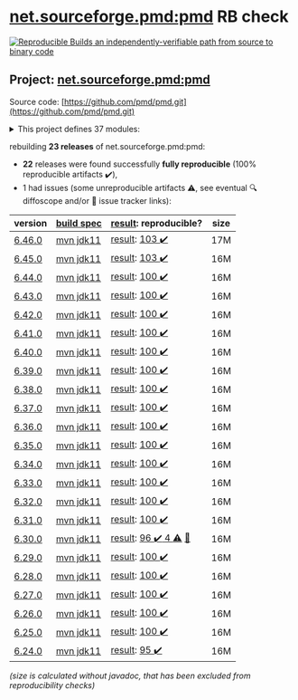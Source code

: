 [net.sourceforge.pmd:pmd](https://search.maven.org/artifact/net.sourceforge.pmd/pmd/) RB check
=======

[![Reproducible Builds](https://reproducible-builds.org/images/logos/rb.svg) an independently-verifiable path from source to binary code](https://reproducible-builds.org/)

## Project: [net.sourceforge.pmd:pmd](https://search.maven.org/artifact/net.sourceforge.pmd/pmd/)

Source code: [https://github.com/pmd/pmd.git](https://github.com/pmd/pmd.git)

<details><summary>This project defines 37 modules:</summary>

* [net.sourceforge.pmd:pmd](https://search.maven.org/artifact/net.sourceforge.pmd/pmd/)
* [net.sourceforge.pmd:pmd-apex](https://search.maven.org/artifact/net.sourceforge.pmd/pmd-apex/)
* [net.sourceforge.pmd:pmd-apex-jorje](https://search.maven.org/artifact/net.sourceforge.pmd/pmd-apex-jorje/)
* [net.sourceforge.pmd:pmd-core](https://search.maven.org/artifact/net.sourceforge.pmd/pmd-core/)
* [net.sourceforge.pmd:pmd-cpp](https://search.maven.org/artifact/net.sourceforge.pmd/pmd-cpp/)
* [net.sourceforge.pmd:pmd-cs](https://search.maven.org/artifact/net.sourceforge.pmd/pmd-cs/)
* [net.sourceforge.pmd:pmd-dart](https://search.maven.org/artifact/net.sourceforge.pmd/pmd-dart/)
* [net.sourceforge.pmd:pmd-dist](https://search.maven.org/artifact/net.sourceforge.pmd/pmd-dist/)
* [net.sourceforge.pmd:pmd-doc](https://search.maven.org/artifact/net.sourceforge.pmd/pmd-doc/)
* [net.sourceforge.pmd:pmd-fortran](https://search.maven.org/artifact/net.sourceforge.pmd/pmd-fortran/)
* [net.sourceforge.pmd:pmd-go](https://search.maven.org/artifact/net.sourceforge.pmd/pmd-go/)
* [net.sourceforge.pmd:pmd-groovy](https://search.maven.org/artifact/net.sourceforge.pmd/pmd-groovy/)
* [net.sourceforge.pmd:pmd-html](https://search.maven.org/artifact/net.sourceforge.pmd/pmd-html/)
* [net.sourceforge.pmd:pmd-java](https://search.maven.org/artifact/net.sourceforge.pmd/pmd-java/)
* [net.sourceforge.pmd:pmd-java8](https://search.maven.org/artifact/net.sourceforge.pmd/pmd-java8/)
* [net.sourceforge.pmd:pmd-javascript](https://search.maven.org/artifact/net.sourceforge.pmd/pmd-javascript/)
* [net.sourceforge.pmd:pmd-jsp](https://search.maven.org/artifact/net.sourceforge.pmd/pmd-jsp/)
* [net.sourceforge.pmd:pmd-kotlin](https://search.maven.org/artifact/net.sourceforge.pmd/pmd-kotlin/)
* [net.sourceforge.pmd:pmd-lang-test](https://search.maven.org/artifact/net.sourceforge.pmd/pmd-lang-test/)
* [net.sourceforge.pmd:pmd-lua](https://search.maven.org/artifact/net.sourceforge.pmd/pmd-lua/)
* [net.sourceforge.pmd:pmd-matlab](https://search.maven.org/artifact/net.sourceforge.pmd/pmd-matlab/)
* [net.sourceforge.pmd:pmd-modelica](https://search.maven.org/artifact/net.sourceforge.pmd/pmd-modelica/)
* [net.sourceforge.pmd:pmd-objectivec](https://search.maven.org/artifact/net.sourceforge.pmd/pmd-objectivec/)
* [net.sourceforge.pmd:pmd-perl](https://search.maven.org/artifact/net.sourceforge.pmd/pmd-perl/)
* [net.sourceforge.pmd:pmd-php](https://search.maven.org/artifact/net.sourceforge.pmd/pmd-php/)
* [net.sourceforge.pmd:pmd-plsql](https://search.maven.org/artifact/net.sourceforge.pmd/pmd-plsql/)
* [net.sourceforge.pmd:pmd-python](https://search.maven.org/artifact/net.sourceforge.pmd/pmd-python/)
* [net.sourceforge.pmd:pmd-ruby](https://search.maven.org/artifact/net.sourceforge.pmd/pmd-ruby/)
* [net.sourceforge.pmd:pmd-scala](https://search.maven.org/artifact/net.sourceforge.pmd/pmd-scala/)
* [net.sourceforge.pmd:pmd-scala-common](https://search.maven.org/artifact/net.sourceforge.pmd/pmd-scala-common/)
* [net.sourceforge.pmd:pmd-scala_2.12](https://search.maven.org/artifact/net.sourceforge.pmd/pmd-scala_2.12/)
* [net.sourceforge.pmd:pmd-scala_2.13](https://search.maven.org/artifact/net.sourceforge.pmd/pmd-scala_2.13/)
* [net.sourceforge.pmd:pmd-swift](https://search.maven.org/artifact/net.sourceforge.pmd/pmd-swift/)
* [net.sourceforge.pmd:pmd-test](https://search.maven.org/artifact/net.sourceforge.pmd/pmd-test/)
* [net.sourceforge.pmd:pmd-visualforce](https://search.maven.org/artifact/net.sourceforge.pmd/pmd-visualforce/)
* [net.sourceforge.pmd:pmd-vm](https://search.maven.org/artifact/net.sourceforge.pmd/pmd-vm/)
* [net.sourceforge.pmd:pmd-xml](https://search.maven.org/artifact/net.sourceforge.pmd/pmd-xml/)
</details>

rebuilding **23 releases** of net.sourceforge.pmd:pmd:
- **22** releases were found successfully **fully reproducible** (100% reproducible artifacts :heavy_check_mark:),
- 1 had issues (some unreproducible artifacts :warning:, see eventual :mag: diffoscope and/or :memo: issue tracker links):

| version | [build spec](/BUILDSPEC.md) | [result](https://reproducible-builds.org/docs/jvm/): reproducible? | size |
| -- | --------- | ------ | -- |
| [6.46.0](https://search.maven.org/artifact/net.sourceforge.pmd/pmd/6.46.0/pom) | [mvn jdk11](pmd-6.46.0.buildspec) | [result](pmd-6.46.0.buildinfo): [103 :heavy_check_mark: ](pmd-6.46.0.buildcompare) | 17M |
| [6.45.0](https://search.maven.org/artifact/net.sourceforge.pmd/pmd/6.45.0/pom) | [mvn jdk11](pmd-6.45.0.buildspec) | [result](pmd-6.45.0.buildinfo): [103 :heavy_check_mark: ](pmd-6.45.0.buildcompare) | 16M |
| [6.44.0](https://search.maven.org/artifact/net.sourceforge.pmd/pmd/6.44.0/pom) | [mvn jdk11](pmd-6.44.0.buildspec) | [result](pmd-6.44.0.buildinfo): [100 :heavy_check_mark: ](pmd-6.44.0.buildcompare) | 16M |
| [6.43.0](https://search.maven.org/artifact/net.sourceforge.pmd/pmd/6.43.0/pom) | [mvn jdk11](pmd-6.43.0.buildspec) | [result](pmd-6.43.0.buildinfo): [100 :heavy_check_mark: ](pmd-6.43.0.buildcompare) | 16M |
| [6.42.0](https://search.maven.org/artifact/net.sourceforge.pmd/pmd/6.42.0/pom) | [mvn jdk11](pmd-6.42.0.buildspec) | [result](pmd-6.42.0.buildinfo): [100 :heavy_check_mark: ](pmd-6.42.0.buildcompare) | 16M |
| [6.41.0](https://search.maven.org/artifact/net.sourceforge.pmd/pmd/6.41.0/pom) | [mvn jdk11](pmd-6.41.0.buildspec) | [result](pmd-6.41.0.buildinfo): [100 :heavy_check_mark: ](pmd-6.41.0.buildcompare) | 16M |
| [6.40.0](https://search.maven.org/artifact/net.sourceforge.pmd/pmd/6.40.0/pom) | [mvn jdk11](pmd-6.40.0.buildspec) | [result](pmd-6.40.0.buildinfo): [100 :heavy_check_mark: ](pmd-6.40.0.buildcompare) | 16M |
| [6.39.0](https://search.maven.org/artifact/net.sourceforge.pmd/pmd/6.39.0/pom) | [mvn jdk11](pmd-6.39.0.buildspec) | [result](pmd-6.39.0.buildinfo): [100 :heavy_check_mark: ](pmd-6.39.0.buildcompare) | 16M |
| [6.38.0](https://search.maven.org/artifact/net.sourceforge.pmd/pmd/6.38.0/pom) | [mvn jdk11](pmd-6.38.0.buildspec) | [result](pmd-6.38.0.buildinfo): [100 :heavy_check_mark: ](pmd-6.38.0.buildcompare) | 16M |
| [6.37.0](https://search.maven.org/artifact/net.sourceforge.pmd/pmd/6.37.0/pom) | [mvn jdk11](pmd-6.37.0.buildspec) | [result](pmd-6.37.0.buildinfo): [100 :heavy_check_mark: ](pmd-6.37.0.buildcompare) | 16M |
| [6.36.0](https://search.maven.org/artifact/net.sourceforge.pmd/pmd/6.36.0/pom) | [mvn jdk11](pmd-6.36.0.buildspec) | [result](pmd-6.36.0.buildinfo): [100 :heavy_check_mark: ](pmd-6.36.0.buildcompare) | 16M |
| [6.35.0](https://search.maven.org/artifact/net.sourceforge.pmd/pmd/6.35.0/pom) | [mvn jdk11](pmd-6.35.0.buildspec) | [result](pmd-6.35.0.buildinfo): [100 :heavy_check_mark: ](pmd-6.35.0.buildcompare) | 16M |
| [6.34.0](https://search.maven.org/artifact/net.sourceforge.pmd/pmd/6.34.0/pom) | [mvn jdk11](pmd-6.34.0.buildspec) | [result](pmd-6.34.0.buildinfo): [100 :heavy_check_mark: ](pmd-6.34.0.buildcompare) | 16M |
| [6.33.0](https://search.maven.org/artifact/net.sourceforge.pmd/pmd/6.33.0/pom) | [mvn jdk11](pmd-6.33.0.buildspec) | [result](pmd-6.33.0.buildinfo): [100 :heavy_check_mark: ](pmd-6.33.0.buildcompare) | 16M |
| [6.32.0](https://search.maven.org/artifact/net.sourceforge.pmd/pmd/6.32.0/pom) | [mvn jdk11](pmd-6.32.0.buildspec) | [result](pmd-6.32.0.buildinfo): [100 :heavy_check_mark: ](pmd-6.32.0.buildcompare) | 16M |
| [6.31.0](https://search.maven.org/artifact/net.sourceforge.pmd/pmd/6.31.0/pom) | [mvn jdk11](pmd-6.31.0.buildspec) | [result](pmd-6.31.0.buildinfo): [100 :heavy_check_mark: ](pmd-6.31.0.buildcompare) | 16M |
| [6.30.0](https://search.maven.org/artifact/net.sourceforge.pmd/pmd/6.30.0/pom) | [mvn jdk11](pmd-6.30.0.buildspec) | [result](pmd-scala_2.12-6.30.0.buildinfo): [96 :heavy_check_mark:  4 :warning:](pmd-scala_2.12-6.30.0.buildcompare) [:memo:](https://github.com/pmd/pmd/issues/2970) | 16M |
| [6.29.0](https://search.maven.org/artifact/net.sourceforge.pmd/pmd/6.29.0/pom) | [mvn jdk11](pmd-6.29.0.buildspec) | [result](pmd-scala_2.12-6.29.0.buildinfo): [100 :heavy_check_mark: ](pmd-scala_2.12-6.29.0.buildcompare) | 16M |
| [6.28.0](https://search.maven.org/artifact/net.sourceforge.pmd/pmd/6.28.0/pom) | [mvn jdk11](pmd-6.28.0.buildspec) | [result](pmd-scala_2.12-6.28.0.buildinfo): [100 :heavy_check_mark: ](pmd-scala_2.12-6.28.0.buildcompare) | 16M |
| [6.27.0](https://search.maven.org/artifact/net.sourceforge.pmd/pmd/6.27.0/pom) | [mvn jdk11](pmd-6.27.0.buildspec) | [result](pmd-scala_2.12-6.27.0.buildinfo): [100 :heavy_check_mark: ](pmd-scala_2.12-6.27.0.buildcompare) | 16M |
| [6.26.0](https://search.maven.org/artifact/net.sourceforge.pmd/pmd/6.26.0/pom) | [mvn jdk11](pmd-6.26.0.buildspec) | [result](pmd-doc-6.26.0.buildinfo): [100 :heavy_check_mark: ](pmd-doc-6.26.0.buildcompare) | 16M |
| [6.25.0](https://search.maven.org/artifact/net.sourceforge.pmd/pmd/6.25.0/pom) | [mvn jdk11](pmd-6.25.0.buildspec) | [result](pmd-doc-6.25.0.buildinfo): [100 :heavy_check_mark: ](pmd-doc-6.25.0.buildcompare) | 16M |
| [6.24.0](https://search.maven.org/artifact/net.sourceforge.pmd/pmd/6.24.0/pom) | [mvn jdk11](pmd-6.24.0.buildspec) | [result](pmd-doc-6.24.0.buildinfo): [95 :heavy_check_mark: ](pmd-doc-6.24.0.buildcompare) | 16M |

<i>(size is calculated without javadoc, that has been excluded from reproducibility checks)</i>
